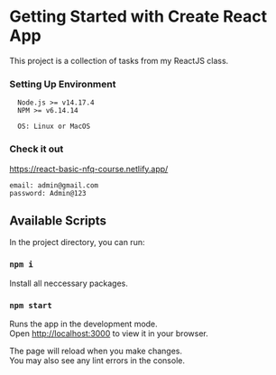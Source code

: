 # Getting Started with Create React App

This project is a collection of tasks from my ReactJS class.

### Setting Up Environment
```
  Node.js >= v14.17.4
  NPM >= v6.14.14

  OS: Linux or MacOS
```
### Check it out
https://react-basic-nfq-course.netlify.app/

```
email: admin@gmail.com
password: Admin@123
```

## Available Scripts

In the project directory, you can run:

### `npm i`

Install all neccessary packages.

### `npm start`

Runs the app in the development mode.\
Open [http://localhost:3000](http://localhost:3000) to view it in your browser.

The page will reload when you make changes.\
You may also see any lint errors in the console.
